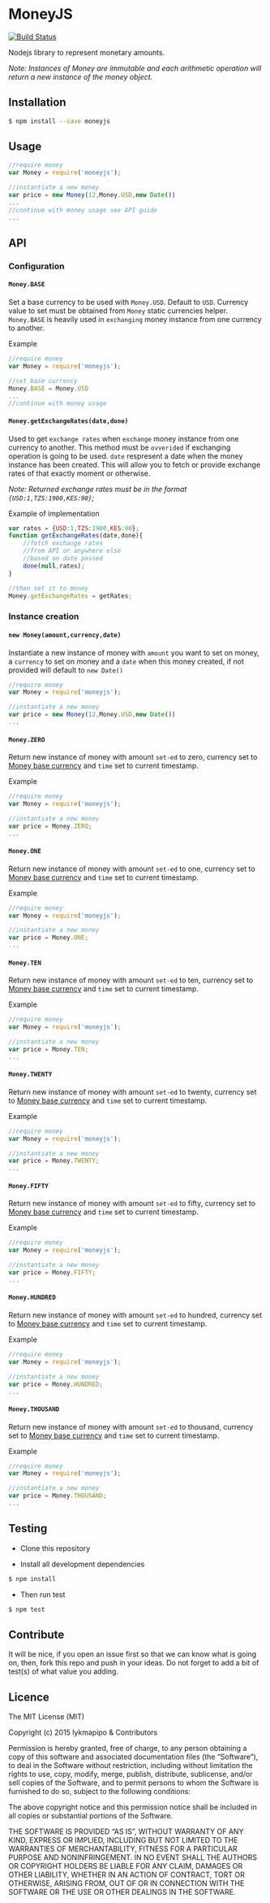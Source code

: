 # MoneyJS

[![Build Status](https://travis-ci.org/lykmapipo/MoneyJS.svg?branch=master)](https://travis-ci.org/lykmapipo/MoneyJS)

Nodejs library to represent monetary amounts.

*Note: Instances of Money are immutable and each arithmetic operation will return a new instance of the money object.*

## Installation
```sh
$ npm install --save moneyjs
```

## Usage
```js
//require money
var Money = require('moneyjs');

//instantiate a new money
var price = new Money(12,Money.USD,new Date())
...
//continue with money usage see API guide
...
```

## API

### Configuration

#### `Money.BASE`
Set a base currency to be used with `Money.USD`. Default to `USD`. Currency value to set must be obtained from `Money` static currencies helper. `Money.BASE` is heavily used in `exchanging` money instance from one currency to another.

Example
```js
//require money
var Money = require('moneyjs');

//set base currency
Money.BASE = Money.USD
...
//continue with money usage
```


#### `Money.getExchangeRates(date,done)`
Used to get `exchange rates` when `exchange` money instance from one currency to another. This method must be `ovverided` if exchanging operation is going to be used. `date` respresent a date when the money instance has been created. This will allow you to fetch or provide exchange rates of that exactly moment or otherwise.

*Note: Returned exchange rates must be in the format `{USD:1,TZS:1900,KES:90}`;*

Example of implementation
```js
var rates = {USD:1,TZS:1900,KES:90};
function getExchangeRates(date,done){
    //fetch exchange rates
    //from API or anywhere else
    //based on date passed
    done(null,rates);
}

//then set it to money
Money.getExchangeRates = getRates;
``` 

### Instance creation

#### `new Money(amount,currency,date)`
Instantiate a new instance of money with `amount` you want to set on money, a `currency` to set on money and a `date` when this money created, if not provided will default to `new Date()`

```js
//require money
var Money = require('moneyjs');

//instantiate a new money
var price = new Money(12,Money.USD,new Date())
...
```

#### `Money.ZERO`
Return new instance of money with amount `set-ed` to zero, currency set to  [Money base currency](#moneybase) and `time` set to current timestamp.

Example
```js
//require money
var Money = require('moneyjs');

//instantiate a new money
var price = Money.ZERO;
...
```


#### `Money.ONE`
Return new instance of money with amount `set-ed` to one, currency set to  [Money base currency](#moneybase) and `time` set to current timestamp.

Example
```js
//require money
var Money = require('moneyjs');

//instantiate a new money
var price = Money.ONE;
...
```

#### `Money.TEN`
Return new instance of money with amount `set-ed` to ten, currency set to  [Money base currency](#moneybase) and `time` set to current timestamp.

Example
```js
//require money
var Money = require('moneyjs');

//instantiate a new money
var price = Money.TEN;
...
```

#### `Money.TWENTY`
Return new instance of money with amount `set-ed` to twenty, currency set to  [Money base currency](#moneybase) and `time` set to current timestamp.

Example
```js
//require money
var Money = require('moneyjs');

//instantiate a new money
var price = Money.TWENTY;
...
```

#### `Money.FIFTY`
Return new instance of money with amount `set-ed` to fifty, currency set to  [Money base currency](#moneybase) and `time` set to current timestamp.

Example
```js
//require money
var Money = require('moneyjs');

//instantiate a new money
var price = Money.FIFTY;
...
```

#### `Money.HUNDRED`
Return new instance of money with amount `set-ed` to hundred, currency set to  [Money base currency](#moneybase) and `time` set to current timestamp.

Example
```js
//require money
var Money = require('moneyjs');

//instantiate a new money
var price = Money.HUNDRED;
...
```

#### `Money.THOUSAND`
Return new instance of money with amount `set-ed` to thousand, currency set to  [Money base currency](#moneybase) and `time` set to current timestamp.

Example
```js
//require money
var Money = require('moneyjs');

//instantiate a new money
var price = Money.THOUSAND;
...
```


## Testing
* Clone this repository

* Install all development dependencies
```sh
$ npm install
```

* Then run test
```sh
$ npm test
```


## Contribute
It will be nice, if you open an issue first so that we can know what is going on, then, fork this repo and push in your ideas. Do not forget to add a bit of test(s) of what value you adding.


## Licence
The MIT License (MIT)

Copyright (c) 2015 lykmapipo & Contributors

Permission is hereby granted, free of charge, to any person obtaining a copy of this software and associated documentation files (the “Software”), to deal in the Software without restriction, including without limitation the rights to use, copy, modify, merge, publish, distribute, sublicense, and/or sell copies of the Software, and to permit persons to whom the Software is furnished to do so, subject to the following conditions:

The above copyright notice and this permission notice shall be included in all copies or substantial portions of the Software.

THE SOFTWARE IS PROVIDED “AS IS”, WITHOUT WARRANTY OF ANY KIND, EXPRESS OR IMPLIED, INCLUDING BUT NOT LIMITED TO THE WARRANTIES OF MERCHANTABILITY, FITNESS FOR A PARTICULAR PURPOSE AND NONINFRINGEMENT. IN NO EVENT SHALL THE AUTHORS OR COPYRIGHT HOLDERS BE LIABLE FOR ANY CLAIM, DAMAGES OR OTHER LIABILITY, WHETHER IN AN ACTION OF CONTRACT, TORT OR OTHERWISE, ARISING FROM, OUT OF OR IN CONNECTION WITH THE SOFTWARE OR THE USE OR OTHER DEALINGS IN THE SOFTWARE. 
